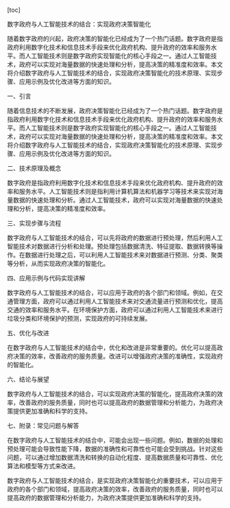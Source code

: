 
[toc]                    
                
                
数字政府与人工智能技术的结合：实现政府决策智能化

随着数字政府的兴起，政府决策的智能化已经成为了一个热门话题。数字政府是指政府利用数字化技术和信息技术手段来优化政府机构、提升政府的效率和服务水平。而人工智能技术则是数字政府实现智能化的核心手段之一。通过人工智能技术，政府可以实现对海量数据的快速处理和分析，提高决策的精准度和效率。本文将介绍数字政府与人工智能技术的结合，实现政府决策智能化的技术原理、实现步骤、应用示例及优化改进等方面的知识。

一、引言

随着信息技术的不断发展，政府决策智能化已经成为了一个热门话题。数字政府是指政府利用数字化技术和信息技术手段来优化政府机构、提升政府的效率和服务水平。而人工智能技术则是数字政府实现智能化的核心手段之一。通过人工智能技术，政府可以实现对海量数据的快速处理和分析，提高决策的精准度和效率。本文将介绍数字政府与人工智能技术的结合，实现政府决策智能化的技术原理、实现步骤、应用示例及优化改进等方面的知识。

二、技术原理及概念

数字政府是指政府利用数字化技术和信息技术手段来优化政府机构、提升政府的效率和服务水平。人工智能技术则是指利用计算机算法和机器学习等技术来实现对海量数据的快速处理和分析。通过人工智能技术，政府可以实现对海量数据的快速处理和分析，提高决策的精准度和效率。

三、实现步骤与流程

数字政府与人工智能技术的结合，可以先将政府的数据进行预处理，然后利用人工智能技术对数据进行分析和处理。预处理包括数据清洗、特征提取、数据转换等操作。在数据进行处理之后，可以利用人工智能技术来对数据进行预测、分类、聚类等分析，从而实现政府决策的智能化。

四、应用示例与代码实现讲解

数字政府与人工智能技术的结合，可以应用于政府的各个部门和领域。例如，在交通管理方面，政府可以通过利用人工智能技术来对交通流量进行预测和优化，提高交通的效率和服务水平。在环境保护方面，政府可以通过利用人工智能技术来进行垃圾分类和环境保护的预测，实现政府的可持续发展。

五、优化与改进

在数字政府与人工智能技术的结合中，优化和改进是非常重要的。优化可以提高政府决策的效率，改善政府的服务质量。改进可以增强政府决策的准确性，实现政府的智能化。

六、结论与展望

数字政府与人工智能技术的结合，可以实现政府决策的智能化，提高政府决策的效率，改善政府的服务质量，同时也可以提高政府的数据管理和分析能力，为政府决策提供更加准确和科学的支持。

七、附录：常见问题与解答

在数字政府与人工智能技术的结合中，可能会出现一些问题。例如，数据的处理和预处理可能会导致性能下降，数据的准确性和可靠性也可能会受到挑战。针对这些问题，可以通过增加数据清洗和转换的自动化程度、提高数据质量和可靠性、优化算法和模型等方式来改进。

数字政府与人工智能技术的结合，是实现政府决策智能化的重要技术，可以应用于政府的各个部门和领域，提高政府决策的效率，改善政府的服务质量，同时也可以提高政府的数据管理和分析能力，为政府决策提供更加准确和科学的支持。

